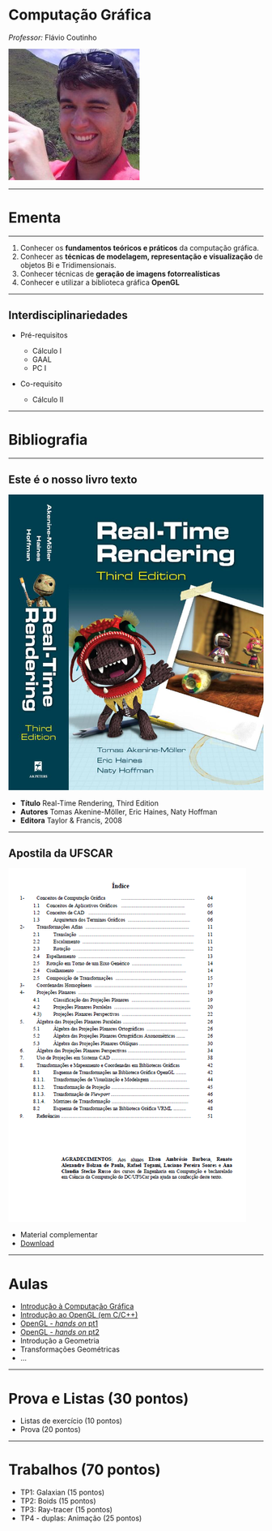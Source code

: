 # Computação Gráfica
*Professor:* Flávio Coutinho

<img class="page-author-picture" src="images/flavio-avatar.jpg">

---

# Ementa

---

1. Conhecer os **fundamentos teóricos e práticos** da computação gráfica.
1. Conhecer as **técnicas de modelagem, representação e visualização** de objetos Bi
e Tridimensionais.
1. Conhecer técnicas de **geração de imagens fotorrealísticas**
1. Conhecer e utilizar a biblioteca gráfica **OpenGL**

---
## Interdisciplinariedades

- Pré-requisitos
  - Cálculo I
  - GAAL
  - PC I

- Co-requisito
  - Cálculo II

---
# Bibliografia

---
## Este é o nosso **livro texto**

<div class="book-cover-container">
  <img class="book-cover" src="images/rtr3.jpg">
  <div class="book-left"></div>
</div>

- **Título**	Real-Time Rendering, Third Edition
- **Autores**	Tomas Akenine-Möller, Eric Haines, Naty Hoffman
- **Editora**	Taylor & Francis, 2008

---
## Apostila da UFSCAR

<div class="book-cover-container">
  <img class="book-cover" src="images/apostila-ufscar-thumb.png">
  <div class="book-left book-light"></div>
</div>

- Material complementar
- [Download](https://drive.google.com/file/d/0B6-KCjtlxaKIY21UOWxBTEp4VTA/edit?usp=sharing)

---
# Aulas

- [Introdução à Computação Gráfica](classes/intro/)
- [Introdução ao OpenGL (em C/C++)](classes/opengl/)
- [OpenGL - _hands on_ pt1](classes/opengl-handson/)
- [OpenGL - _hands on_ pt2](classes/opengl-handson2/)
- Introdução a Geometria
- Transformações Geométricas
- ...

---
# Prova e Listas (30 pontos)

- Listas de exercício (10 pontos)
- Prova (20 pontos)

---
# Trabalhos (70 pontos)

- TP1: Galaxian (15 pontos)
- TP2: Boids (15 pontos)
- TP3: Ray-tracer (15 pontos)
- TP4 - duplas: Animação (25 pontos)
